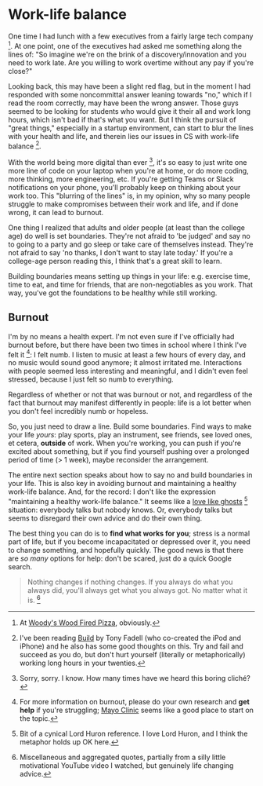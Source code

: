 # Work-life balance

One time I had lunch with a few executives from a fairly
large tech company [^ref1]. At one point, one of the executives
had asked me something along the lines of: "So imagine we're on
the brink of a discovery/innovation and you need to work late. Are 
you willing to work overtime without any pay if you're close?"

Looking back, this may have been a slight red flag, but in the moment
I had responded with some noncommittal answer leaning towards "no," which
if I read the room correctly, may have been the wrong answer. Those guys
seemed to be looking for students who would give it their all and work long
hours, which isn't bad if that's what you want. But I think the pursuit of
"great things," especially in a startup environment, can start to blur the
lines with your health and life, and therein lies our issues in CS with
work-life balance [^ref2].

With the world being more digital than ever [^ref3], it's so easy to just
write one more line of code on your laptop when you're at home, or do
more coding, more thinking, more engineering, etc. If you're getting Teams
or Slack notifications on your phone, you'll probably keep on thinking
about your work too. This "blurring of the lines" is, in my opinion, why
so many people struggle to make compromises between their work and life,
and if done wrong, it can lead to burnout.

One thing I realized that adults and older people (at least than the college age)
do well is set boundaries. They're not afraid to 'be judged' and say no to
going to a party and go sleep or take care of themselves instead. They're not
afraid to say 'no thanks, I don't want to stay late today.' If you're a college-age
person reading this, I think that's a great skill to learn.

Building boundaries means setting up things in your life: e.g. exercise time,
time to eat, and time for friends, that are non-negotiables as you work. That way,
you've got the foundations to be healthy while still working.

## Burnout

I'm by no means a health expert. I'm not even sure if I've officially had
burnout before, but there have been two times in school where I think
I've felt it [^ref4]: I felt numb. I listen to music at least a few hours
of every day, and no music would sound good anymore; it almost irritated me.
Interactions with people seemed less interesting and meaningful, and I didn't
even feel stressed, because I just felt so numb to everything.

Regardless of whether or not that was burnout or not, and regardless of the
fact that burnout may manifest differently in people: life is a lot better
when you don't feel incredibly numb or hopeless.

So, you just need to draw a line. Build some boundaries. Find ways to
make your life *yours*: play sports, play an instrument, see friends,
see loved ones, et cetera, **outside** of work. When you're working, you
can push if you're excited about something, but if you find yourself
pushing over a prolonged period of time (> 1 week), maybe reconsider the
arrangement.

The entire next section speaks about how to say no and build boundaries
in your life. This is also key in avoiding burnout and maintaining a healthy
work-life balance. And, for the record: I don't like the expression "maintaining 
a healthy work-life balance." It seems like a [love like ghosts](https://genius.com/Lord-huron-love-like-ghosts-lyrics) [^ref5] 
situation: everybody talks but nobody knows. Or, everybody talks but
 seems to disregard their own advice and do their own thing.

The best thing you can do is to **find what works for you**; stress is a normal part of
life, but if you become incapacitated or depressed over it, you need to change something,
and hopefully quickly. The good news is that there are *so many* options for help:
don't be scared, just do a quick Google search.

> Nothing changes if nothing changes. If you always do what you always did, you'll
always get what you always got. No matter what it is. [^ref6]


[^ref1]: At [Woody's Wood Fired Pizza](https://www.woodysgolden.com), obviously.

[^ref2]: I've been reading [Build](https://www.buildc.com/the-book?ref=producthunt) by Tony Fadell
(who co-created the iPod and iPhone) and he also has some good thoughts on this. Try and
fail and succeed as you do, but don't hurt yourself (literally or metaphorically) working
long hours in your twenties.

[^ref3]: Sorry, sorry. I know. How many times have we heard this boring cliché?

[^ref4]: For more information on burnout, please do your own research and **get help**
if you're struggling; [Mayo Clinic](https://www.mayoclinic.org/healthy-lifestyle/adult-health/in-depth/burnout/art-20046642) seems like a good place to start on the topic.

[^ref5]: Bit of a cynical Lord Huron reference. I love Lord Huron, and I think
the metaphor holds up OK here.

[^ref6]: Miscellaneous and aggregated quotes, partially from a silly little
motivational YouTube video I watched, but genuinely life changing advice.
